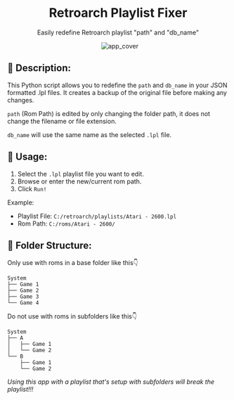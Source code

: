 <h1 align="center">Retroarch Playlist Fixer</h1>
<p align="center">Easily redefine Retroarch playlist "path" and "db_name"</p>


<p align="center">
  <img src="https://github.com/Nenotriple/retroarch_playlist_fixer/assets/70049990/42a341e5-e967-4c9c-ab3d-edcdc3e7903c" alt="app_cover">
</p>


📜 Description:
-------------
This Python script allows you to redefine the `path` and `db_name` in your JSON formatted .lpl files.
It creates a backup of the original file before making any changes.

`path` (Rom Path) is edited by only changing the folder path, it does not change the filename or file extension.

`db_name` will use the same name as the selected `.lpl` file.


📝 Usage:
-------------
1. Select the `.lpl` playlist file you want to edit.
2. Browse or enter the new/current rom path.
3. Click `Run!`

Example:
 - Playlist File: `C:/retroarch/playlists/Atari - 2600.lpl`
 - Rom Path: `C:/roms/Atari - 2600/`


📂 Folder Structure:
-------------

Only use with roms in a base folder like this👇
```
System
├── Game 1
├── Game 2
├── Game 3
└── Game 4
```

Do not use with roms in subfolders like this👇
```
System
├── A
│   ├── Game 1
│   └── Game 2
└── B
    ├── Game 1
    └── Game 2
```
*Using this app with a playlist that's setup with subfolders will break the playlist!!!*
